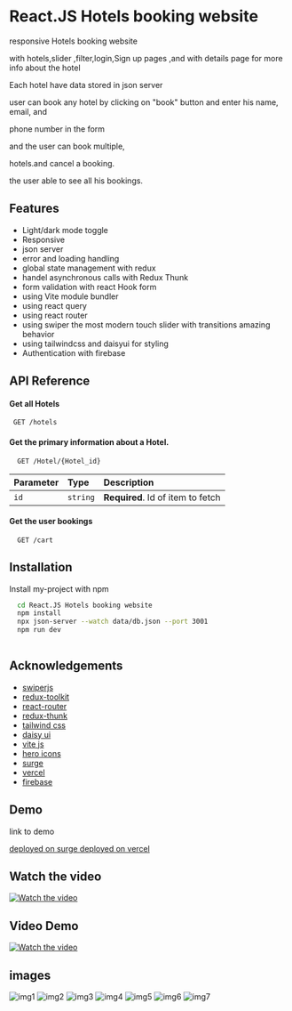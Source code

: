 
# React.JS Hotels booking website  

responsive Hotels booking website

with hotels,slider ,filter,login,Sign up pages ,and   with details page for more info about the hotel 

Each hotel have  data stored in json server 

user can  book any  hotel by clicking on "book" button and enter his name, email, and 

phone number in the form  

and the  user can  book multiple,

hotels.and cancel a booking.

the  user able to see all his bookings.

## Features

- Light/dark mode toggle
- Responsive
- json server 
- error and loading handling 
- global state management with redux
- handel asynchronous calls with Redux Thunk 
- form validation with  react Hook form
- using Vite  module bundler
- using react query
- using react router
- using swiper the most modern touch slider with transitions amazing  behavior
- using tailwindcss and daisyui  for styling
- Authentication with firebase

## API Reference

#### Get all Hotels

```http
 GET /hotels
```


#### Get the primary information about a Hotel.

```http
  GET /Hotel/{Hotel_id}
```

| Parameter | Type     | Description                       |
| :-------- | :------- | :-------------------------------- |
| `id`      | `string` | **Required**. Id of item to fetch |

#### Get the user bookings

```http
  GET /cart
```

## Installation

Install my-project with npm

```bash
  cd React.JS Hotels booking website
  npm install 
  npx json-server --watch data/db.json --port 3001
  npm run dev
 
```

## Acknowledgements

 - [swiperjs](https://swiperjs.com/demos#space-between)
 - [redux-toolkit](https://redux-toolkit.js.org/)
 - [react-router](https://reactrouter.com/en/main)
 - [redux-thunk](https://redux.js.org/usage/writing-logic-thunks)
 - [tailwind css](https://tailwindcss.com/)
 - [daisy ui](https://daisyui.com/)
 - [vite js](https://vitejs.dev/)
 - [hero icons](https://heroicons.com/)
 - [surge](https://surge.sh/)
 - [vercel](https://vercel.com)
 - [firebase](https://firebase.google.com)
 
## Demo

 link to demo

[deployed on  surge ](https://gusty-destruction.surge.sh/)
[deployed on  vercel ](https://hotel-booking-website-khaki.vercel.app/)
## Watch the video

[![Watch the video](thumb.png)](./hotel.wmv)
## Video Demo

[![Watch the video](./d2.png)](./demo.wmv)

## images

![img1](img1.png?raw=true "Title")
![img2](img2.png?raw=true "Title")
![img3](img3.png?raw=true "Title")
![img4](img4.png?raw=true "Title")
![img5](img5.png?raw=true "Title")
![img6](img6.png?raw=true "Title")
![img7](img7.png?raw=true "Title")
